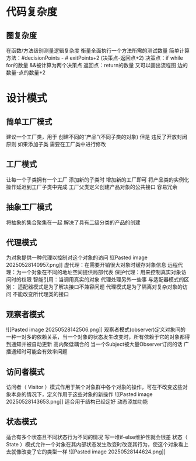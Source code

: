 # 代码复杂度
## 圈复杂度
在函数/方法级别测量逻辑复杂度
衡量全面执行一个方法所需的测试数量
简单计算方法：#decisionPoints - # exitPoints+2 (决策点-返回点+2)
决策点：if while for的数量   &&被计算为两个决策点
返回点：return的数量
又可以画出流程图 边的数量-点的数量+2
# 设计模式 
## 简单工厂模式
建议一个工厂类，用于 创建不同的“产品”(不同子类的对象)
但是 违反了开放封闭原则
如果添加子类 需要在工厂类中进行修改
## 工厂模式
让每一个子类拥有一个工厂
添加新的子类时 增加新的工厂即可
将产品类的实例化操作延迟到工厂子类中完成
工厂父类定义创建产品对象的公共接口
容易冗余
## 抽象工厂模式
将抽象的集合聚集在一起
解决了具有二级分类的产品的创建
## 代理模式
为对象提供一种代理以控制对这个对象的访问
![[Pasted image 20250528140957.png]]
虚代理：在需要开销很大对象时缓存对象信息
远程代理：为一个对象在不同的地址空间提供局部代表
保护代理：用来控制真实对象访问时的权限
智能引用：当调用真实的对象 代理处理另外一些事
与适配器模式的区别：
	适配器模式是为了解决接口不兼容问题
	代理模式是为了隔离对复杂对象的访问 不能改变所代理类的接口
## 观察者模式
![[Pasted image 20250528142506.png]]
观察者模式(observer)定义对象间的一种一对多的依赖关系，当一个对象的状态发生改变时，所有依赖于它的对象都得到通知并被自动更新
高内聚低耦合的
当一个Subject被大量Observer订阅的话 广播通知时可能会有效率问题
## 访问者模式
访问者（ Visitor ）模式作用于某个对象群中各个对象的操作，可在不改变这些对象本身的情况下，定义作用于这些对象的新操作
![[Pasted image 20250528143653.png]]
适合用于结构已经定好 动态添加功能
## 状态模式
适合有多个状态且不同状态行为不同的情况
写一堆if-else维护性就会很差
状态（ State ）模式允许一个对象在其内部状态发生改变时改变其行为，使这个对象看上去就像改变了它的类型一样
![[Pasted image 20250528144624.png]]
